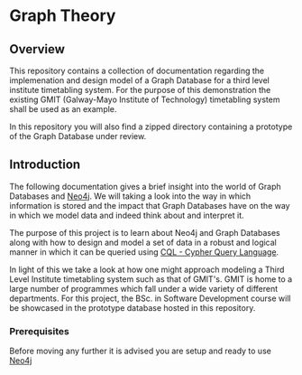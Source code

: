 # Graph Theory

## Overview
This repository contains a collection of documentation regarding the implemenation and design model of a Graph Database for a third level institute timetabling system. For the purpose of this demonstration the existing GMIT (Galway-Mayo Institute of Technology) timetabling system shall be used as an example.

In this repository you will also find a zipped directory containing a prototype of the Graph Database under review.

## Introduction

The following documentation gives a brief insight into the world of Graph Databases and [Neo4j](https://neo4j.com/).
We will taking a look into the way in which information is stored and the impact that Graph Databases have on the way in which we model data and indeed think about and interpret it.

The purpose of this project is to learn about Neo4j and Graph Databases along with how to design and model a set of data in a robust and logical manner in which it can be queried using [CQL - Cypher Query Language](https://neo4j.com/developer/cypher-query-language/).

In light of this we take a look at how one might approach modeling a Third Level Institute timetabling system such as that of GMIT's. GMIT is home to a large number of programmes which fall under a wide variety of different departments. For this project, the BSc. in Software Development course will be showcased in the prototype database hosted in this repository.

### Prerequisites 

Before moving any further it is advised you are setup and ready to use [Neo4j](https://neo4j.com/download/)
